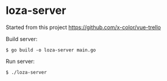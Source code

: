 # loza-server

Started from this project https://github.com/x-color/vue-trello

Build server:

```
$ go build -o loza-server main.go
```

Run server:

```
$ ./loza-server
```